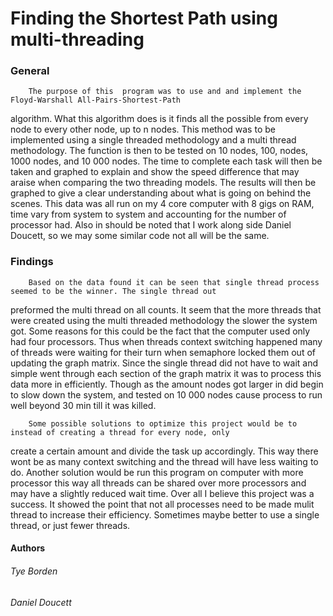 # Finding the Shortest Path using multi-threading
### General
        The purpose of this  program was to use and and implement the Floyd-Warshall All-Pairs-Shortest-Path
algorithm. What this algorithm does is it finds all the possible from every node to every other node, up to n
nodes. This method was to be implemented using a single threaded methodology and a multi thread
methodology. The function is then to be tested on 10 nodes, 100, nodes, 1000 nodes, and 10 000 nodes. The time
to complete each task will then be taken and graphed to explain and show the speed difference that may araise
when comparing the two threading models. The results will then be graphed to give a clear understanding about
what is going on behind the scenes. This data was all run on my 4 core computer with 8 gigs on RAM, time vary
from system to system and accounting for the number of processor had. Also in should be noted that I work
along side Daniel Doucett, so we may some similar code not all will be the same.

### Findings
        Based on the data found it can be seen that single thread process seemed to be the winner. The single thread out
preformed the multi thread on all counts. It seem that the more threads that were created using the multi threaded
methodology the slower the system got. Some reasons for this could be the fact that the computer used only had
four processors. Thus when threads context switching happened many of threads were waiting for their turn
when semaphore locked them out of updating the graph matrix. Since the single thread did not have to wait and
simple went through each section of the graph matrix it was to process this data more in efficiently. Though as
the amount nodes got larger in did begin to slow down the system, and tested on 10 000 nodes cause process to
run well beyond 30 min till it was killed.

        Some possible solutions to optimize this project would be to instead of creating a thread for every node, only
create a certain amount and divide the task up accordingly. This way there wont be as many context switching
and the thread will have less waiting to do. Another solution would be run this program on computer with more
processor this way all threads can be shared over more processors and may have a slightly reduced wait time.
Over all I believe this project was a success. It showed the point that not all processes need to be made mulit
thread to increase their efficiency. Sometimes maybe better to use a single thread, or just fewer threads.

#### Authors
###### Tye Borden
###### Daniel Doucett
